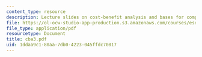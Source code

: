 ```yaml
---
content_type: resource
description: Lecture slides on cost-benefit analysis and bases for comparison of alternatives.
file: https://ol-ocw-studio-app-production.s3.amazonaws.com/courses/esd-72-engineering-risk-benefit-analysis-spring-2007/1ddaa9c180aa7db04223045ffdc70817_cba3.pdf
file_type: application/pdf
resourcetype: Document
title: cba3.pdf
uid: 1ddaa9c1-80aa-7db0-4223-045ffdc70817
---
```


